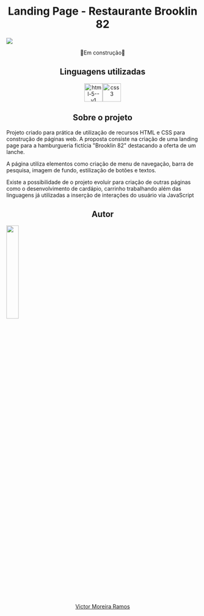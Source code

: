 <h1 align="center">Landing Page - Restaurante Brooklin 82</h1>

<img src="C:\Users\victor.ramos\OneDrive - BB Tecnologia e Serviços\Documentos\Alura\Landingpage\img\logo.png">

<p align="center">🚧Em construção🚧</p>

<h2 align="center">Linguagens utilizadas</h2>

<p align="center"><img width="48" height="48" src="https://img.icons8.com/color/48/html-5--v1.png" alt="html-5--v1"/><img width="48" height="48" src="https://img.icons8.com/fluency/48/css3.png" alt="css3"/></p>

<h2 align="center"> Sobre o projeto </h2>

<p>Projeto criado para prática de utilização de recursos HTML e CSS para construção de páginas web. A proposta consiste na criação de uma landing page para a hamburgueria fictícia "Brooklin 82" destacando a oferta de um lanche.</p>

<p>A página utiliza elementos como criação de menu de navegação, barra de pesquisa, imagem de fundo, estilização de botões e textos. </p>

<p>Existe a possibilidade de o projeto evoluir para criação de outras páginas como o desenvolvimento de cardápio, carrinho trabalhando além das linguagens já utilizadas a inserção de interações do usuário via JavaScript</p>



<h2 align="center">Autor</h2>

<img align="center" src="C:\Users\victor.ramos\OneDrive - BB Tecnologia e Serviços\Documentos\Alura\Landingpage\img\victor.jpeg" style="width:25%" >

<p align= "center"><a href="https://www.linkedin.com/in/victor-moreira-ramos-2b91b479/">Victor Moreira Ramos</a></p>









